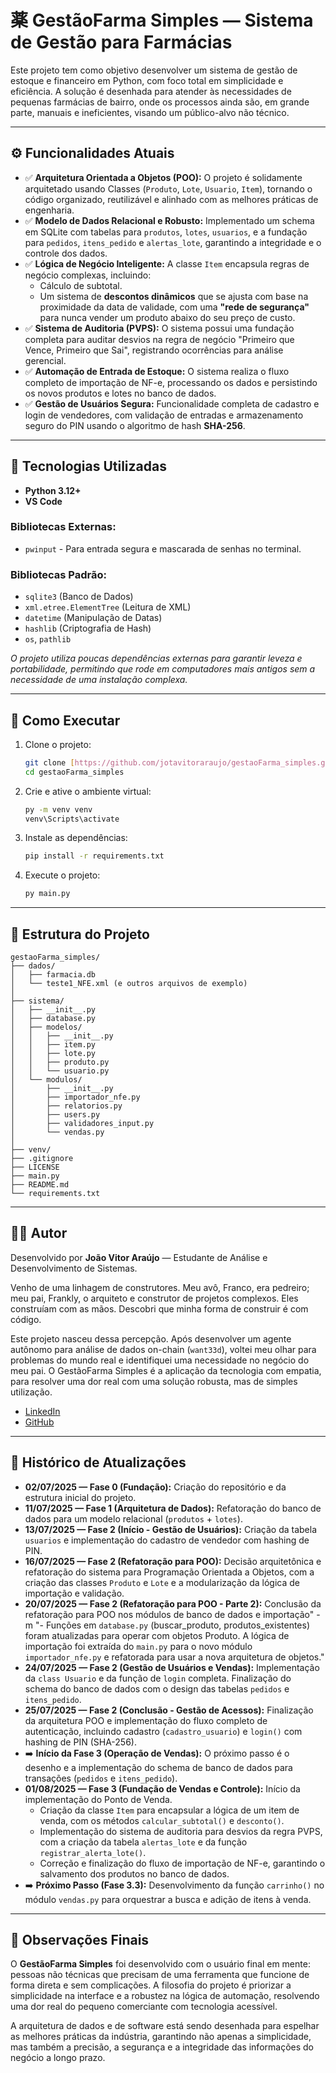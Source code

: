 # 薬 GestãoFarma Simples — Sistema de Gestão para Farmácias

Este projeto tem como objetivo desenvolver um sistema de gestão de estoque e financeiro em Python, com foco total em simplicidade e eficiência. A solução é desenhada para atender às necessidades de pequenas farmácias de bairro, onde os processos ainda são, em grande parte, manuais e ineficientes, visando um público-alvo não técnico.

---

## ⚙️ Funcionalidades Atuais

-   ✅ **Arquitetura Orientada a Objetos (POO):** O projeto é solidamente arquitetado usando Classes (`Produto`, `Lote`, `Usuario`, `Item`), tornando o código organizado, reutilizável e alinhado com as melhores práticas de engenharia.
-   ✅ **Modelo de Dados Relacional e Robusto:** Implementado um schema em SQLite com tabelas para `produtos`, `lotes`, `usuarios`, e a fundação para `pedidos`, `itens_pedido` e `alertas_lote`, garantindo a integridade e o controle dos dados.
-   ✅ **Lógica de Negócio Inteligente:** A classe `Item` encapsula regras de negócio complexas, incluindo:
    -   Cálculo de subtotal.
    -   Um sistema de **descontos dinâmicos** que se ajusta com base na proximidade da data de validade, com uma **"rede de segurança"** para nunca vender um produto abaixo do seu preço de custo.
-   ✅ **Sistema de Auditoria (PVPS):** O sistema possui uma fundação completa para auditar desvios na regra de negócio "Primeiro que Vence, Primeiro que Sai", registrando ocorrências para análise gerencial.
-   ✅ **Automação de Entrada de Estoque:** O sistema realiza o fluxo completo de importação de NF-e, processando os dados e persistindo os novos produtos e lotes no banco de dados.
-   ✅ **Gestão de Usuários Segura:** Funcionalidade completa de cadastro e login de vendedores, com validação de entradas e armazenamento seguro do PIN usando o algoritmo de hash **SHA-256**.

---

## 🧱 Tecnologias Utilizadas

-   **Python 3.12+**
-   **VS Code**

### Bibliotecas Externas:

-   `pwinput` - Para entrada segura e mascarada de senhas no terminal.

### Bibliotecas Padrão:

-   `sqlite3` (Banco de Dados)
-   `xml.etree.ElementTree` (Leitura de XML)
-   `datetime` (Manipulação de Datas)
-   `hashlib` (Criptografia de Hash)
-   `os`, `pathlib`

*O projeto utiliza poucas dependências externas para garantir leveza e portabilidade, permitindo que rode em computadores mais antigos sem a necessidade de uma instalação complexa.*

---

## 🚀 Como Executar

1.  Clone o projeto:
    ```bash
    git clone [https://github.com/jotavitoraraujo/gestaoFarma_simples.git](https://github.com/jotavitoraraujo/gestaoFarma_simples.git)
    cd gestaoFarma_simples
    ```
2.  Crie e ative o ambiente virtual:
    ```bash
    py -m venv venv
    venv\Scripts\activate
    ```
3.  Instale as dependências:
    ```bash
    pip install -r requirements.txt
    ```
4.  Execute o projeto:
    ```bash
    py main.py
    ```

---

## 🧩 Estrutura do Projeto

```
gestaoFarma_simples/
├── dados/
│   ├── farmacia.db
│   └── teste1_NFE.xml (e outros arquivos de exemplo)
│
├── sistema/
│   ├── __init__.py
│   ├── database.py
│   ├── modelos/
│   │   ├── __init__.py
│   │   ├── item.py
│   │   ├── lote.py
│   │   ├── produto.py
│   │   └── usuario.py
│   └── modulos/
│       ├── __init__.py
│       ├── importador_nfe.py
│       ├── relatorios.py
│       ├── users.py
│       ├── validadores_input.py
│       └── vendas.py
│
├── venv/
├── .gitignore
├── LICENSE
├── main.py
├── README.md
└── requirements.txt
```

---

## 👨‍💻 Autor

Desenvolvido por **João Vitor Araújo** — Estudante de Análise e Desenvolvimento de Sistemas.

Venho de uma linhagem de construtores. Meu avô, Franco, era pedreiro; meu pai, Frankly, o arquiteto e construtor de projetos complexos. Eles construíam com as mãos. Descobri que minha forma de construir é com código.

Este projeto nasceu dessa percepção. Após desenvolver um agente autônomo para análise de dados on-chain (`want33d`), voltei meu olhar para problemas do mundo real e identifiquei uma necessidade no negócio do meu pai. O GestãoFarma Simples é a aplicação da tecnologia com empatia, para resolver uma dor real com uma solução robusta, mas de simples utilização.

-   [LinkedIn](https://www.linkedin.com/in/joaoaraujo-dev/)
-   [GitHub](https://github.com/jotavitoraraujo)

---

## 📅 Histórico de Atualizações

-   **02/07/2025 — Fase 0 (Fundação):** Criação do repositório e da estrutura inicial do projeto.
-   **11/07/2025 — Fase 1 (Arquitetura de Dados):** Refatoração do banco de dados para um modelo relacional (`produtos` + `lotes`).
-   **13/07/2025 — Fase 2 (Início - Gestão de Usuários):** Criação da tabela `usuarios` e implementação do cadastro de vendedor com hashing de PIN.
-   **16/07/2025 — Fase 2 (Refatoração para POO):** Decisão arquitetônica e refatoração do sistema para Programação Orientada a Objetos, com a criação das classes `Produto` e `Lote` e a modularização da lógica de importação e validação.
-   **20/07/2025 — Fase 2 (Refatoração para POO - Parte 2):** Conclusão da refatoração para POO nos módulos de banco de dados e importação" -m "- Funções em `database.py` (buscar_produto, produtos_existentes) foram atualizadas para operar com objetos Produto. A lógica de importação foi extraída do `main.py` para o novo módulo `importador_nfe.py` e refatorada para usar a nova arquitetura de objetos."
-   **24/07/2025 — Fase 2 (Gestão de Usuários e Vendas):** Implementação da `class Usuario` e da função de `login` completa. Finalização do schema do banco de dados com o design das tabelas `pedidos` e `itens_pedido`.
-   **25/07/2025 — Fase 2 (Conclusão - Gestão de Acessos):** Finalização da arquitetura POO e implementação do fluxo completo de autenticação, incluindo cadastro (`cadastro_usuario`) e `login()` com hashing de PIN (SHA-256).
-   ➡️ **Início da Fase 3 (Operação de Vendas):** O próximo passo é o desenho e a implementação do schema de banco de dados para transações (`pedidos` e `itens_pedido`).
-   **01/08/2025 — Fase 3 (Fundação de Vendas e Controle):** Início da implementação do Ponto de Venda.
    -   Criação da classe `Item` para encapsular a lógica de um item de venda, com os métodos `calcular_subtotal()` e `desconto()`.
    -   Implementação do sistema de auditoria para desvios da regra PVPS, com a criação da tabela `alertas_lote` e da função `registrar_alerta_lote()`.
    -   Correção e finalização do fluxo de importação de NF-e, garantindo o salvamento dos produtos no banco de dados.
-   ➡️ **Próximo Passo (Fase 3.3):** Desenvolvimento da função `carrinho()` no módulo `vendas.py` para orquestrar a busca e adição de itens à venda.

---

## 📌 Observações Finais

O **GestãoFarma Simples** foi desenvolvido com o usuário final em mente: pessoas não técnicas que precisam de uma ferramenta que funcione de forma direta e sem complicações. A filosofia do projeto é priorizar a simplicidade na interface e a robustez na lógica de automação, resolvendo uma dor real do pequeno comerciante com tecnologia acessível.

A arquitetura de dados e de software está sendo desenhada para espelhar as melhores práticas da indústria, garantindo não apenas a simplicidade, mas também a precisão, a segurança e a integridade das informações do negócio a longo prazo.